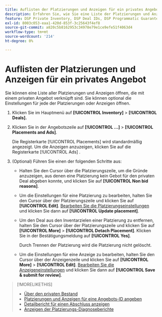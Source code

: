 ```yaml
---
title: Auflisten der Platzierungen und Anzeigen für ein privates Angebot
description: Erfahren Sie, wie Sie eine Liste der Platzierungen und Anzeigen öffnen, die mit einem privaten Angebot verknüpft sind.
feature: DSP Private Inventory, DSP Deal IDs, DSP Programmatic Guaranteed Deals
exl-id: 8003c053-eaa1-420d-853f-3c25643f4ef8
source-git-commit: a820c5b8162953c34978e79e1ce9efe51f4063d4
workflow-type: tm+mt
source-wordcount: '214'
ht-degree: 0%

---
```


# Auflisten der Platzierungen und Anzeigen für ein privates Angebot

Sie können eine Liste aller Platzierungen und Anzeigen öffnen, die mit einem privaten Angebot verknüpft sind. Sie können optional die Einstellungen für jede der Platzierungen oder Anzeigen öffnen.

1. Klicken Sie im Hauptmenü auf **[!UICONTROL Inventory]** > **[!UICONTROL Deals].**

1. Klicken Sie in der Angebotszeile auf **[!UICONTROL ...]** > **[!UICONTROL Placements and Ads]**.

   Die Registerkarte [!UICONTROL Placements] wird standardmäßig angezeigt. Um die Anzeigen anzuzeigen, klicken Sie auf die Registerkarte [!UICONTROL Ads] .

1. (Optional) Führen Sie einen der folgenden Schritte aus:

   * Halten Sie den Cursor über die Platzierungszeile, um die Gründe anzuzeigen, aus denen eine Platzierung kein Gebot für den privaten Deal abgeben konnte, und klicken Sie auf **[!UICONTROL Non bid reasons]**.

   * Um die Einstellungen für eine Platzierung zu bearbeiten, halten Sie den Cursor über der Platzierungszeile und klicken Sie auf **[!UICONTROL Edit]**. [Bearbeiten Sie die Platzierungseinstellungen](/help/dsp/campaign-management/placements/placement-settings.md) und klicken Sie dann auf **[!UICONTROL Update placement]**.

   * Um den Deal aus den Inventarzielen einer Platzierung zu entfernen, halten Sie den Cursor über der Platzierungszeile und klicken Sie auf **[!UICONTROL More]** > **[!UICONTROL Detach Placement]**. Klicken Sie in der Bestätigungsmeldung auf **[!UICONTROL Yes]**.

     Durch Trennen der Platzierung wird die Platzierung nicht gelöscht.

   * Um die Einstellungen für eine Anzeige zu bearbeiten, halten Sie den Cursor über der Anzeigenzeile und klicken Sie auf **[!UICONTROL More]** > **[!UICONTROL Edit]**. [Bearbeiten Sie die Anzeigeneinstellungen](/help/dsp/campaign-management/ads/ad-edit.md) und klicken Sie dann auf **[!UICONTROL Save & submit for review]**.

>[!MORELIKETHIS]
>
>* [Über den privaten Bestand](private-inventory-about.md)
>* [Platzierungen und Anzeigen für eine Angebots-ID angeben](deal-id-attach-placements.md)
>* [Detailbericht für einen Abschluss anzeigen](deal-view-report.md)
>* [Anzeigen der Platzierungs-Diagnoseberichte](/help/dsp/campaign-management/reports/placement-diagnostics.md)
